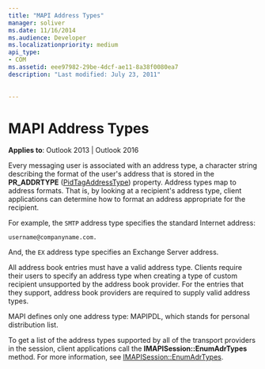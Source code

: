 ```yaml
---
title: "MAPI Address Types"
manager: soliver
ms.date: 11/16/2014
ms.audience: Developer
ms.localizationpriority: medium
api_type:
- COM
ms.assetid: eee97982-29be-4dcf-ae11-8a38f0080ea7
description: "Last modified: July 23, 2011"
 
 
---
```


# MAPI Address Types

  
  
**Applies to**: Outlook 2013 | Outlook 2016 
  
Every messaging user is associated with an address type, a character string describing the format of the user's address that is stored in the **PR_ADDRTYPE** ([PidTagAddressType](pidtagaddresstype-canonical-property.md)) property. Address types map to address formats. That is, by looking at a recipient's address type, client applications can determine how to format an address appropriate for the recipient. 
  
For example, the  `SMTP` address type specifies the standard Internet address: 
  
 `username@companyname.com.`
  
And, the  `EX` address type specifies an Exchange Server address. 
  
All address book entries must have a valid address type. Clients require their users to specify an address type when creating a type of custom recipient unsupported by the address book provider. For the entries that they support, address book providers are required to supply valid address types. 
  
MAPI defines only one address type: MAPIPDL, which stands for personal distribution list.
  
To get a list of the address types supported by all of the transport providers in the session, client applications call the **IMAPISession::EnumAdrTypes** method. For more information, see [IMAPISession::EnumAdrTypes](imapisession-enumadrtypes.md).
  

